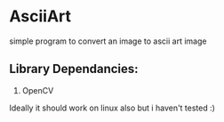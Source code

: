 AsciiArt
====================
simple program to convert an image to ascii art image

Library Dependancies:
---------------------
1. OpenCV

Ideally it should work on linux also but i haven't tested :)
